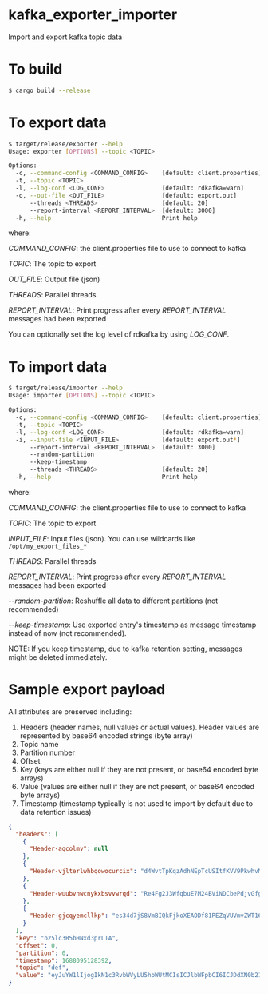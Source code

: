# kafka_exporter_importer
Import and export kafka topic data


# To build
```bash
$ cargo build --release
```

# To export data
```bash
$ target/release/exporter --help
Usage: exporter [OPTIONS] --topic <TOPIC>

Options:
  -c, --command-config <COMMAND_CONFIG>    [default: client.properties]
  -t, --topic <TOPIC>                      
  -l, --log-conf <LOG_CONF>                [default: rdkafka=warn]
  -o, --out-file <OUT_FILE>                [default: export.out]
      --threads <THREADS>                  [default: 20]
      --report-interval <REPORT_INTERVAL>  [default: 3000]
  -h, --help                               Print help
```

where:

*COMMAND_CONFIG*: the client.properties file to use to connect to kafka

*TOPIC*: The topic to export

*OUT_FILE*: Output file (json)

*THREADS*: Parallel threads

*REPORT_INTERVAL*: Print progress after every *REPORT_INTERVAL* messages had been exported

You can optionally set the log level of rdkafka by using *LOG_CONF*.

# To import data
```bash
$ target/release/importer --help
Usage: importer [OPTIONS] --topic <TOPIC>

Options:
  -c, --command-config <COMMAND_CONFIG>    [default: client.properties]
  -t, --topic <TOPIC>                      
  -l, --log-conf <LOG_CONF>                [default: rdkafka=warn]
  -i, --input-file <INPUT_FILE>            [default: export.out*]
      --report-interval <REPORT_INTERVAL>  [default: 3000]
      --random-partition                   
      --keep-timestamp                     
      --threads <THREADS>                  [default: 20]
  -h, --help                               Print help
```

where:

*COMMAND_CONFIG*: the client.properties file to use to connect to kafka

*TOPIC*: The topic to export

*INPUT_FILE*: Input files (json). You can use wildcards like `/opt/my_export_files_*`

*THREADS*: Parallel threads

*REPORT_INTERVAL*: Print progress after every *REPORT_INTERVAL* messages had been exported

*--random-partition*: Reshuffle all data to different partitions (not recommended)

*--keep-timestamp*: Use exported entry's timestamp as message timestamp instead of now (not recommended).

NOTE: If you keep timestamp, due to kafka retention setting, messages might be deleted immediately.


# Sample export payload

All attributes are preserved including:

1. Headers (header names, null values or actual values). Header values are represented by base64 encoded strings (byte array)
2. Topic name
3. Partition number
4. Offset
5. Key (keys are either null if they are not present, or base64 encoded byte arrays)
6. Value (values are either null if they are not present, or base64 encoded byte arrays)
7. Timestamp (timestamp typically is not used to import by default due to data retention issues)

```json
{
  "headers": [
    {
      "Header-aqcolmv": null
    },
    {
      "Header-vjlterlwhbqowocurcix": "d4WvtTpKqzAdhNEpTcUSItfKVV9PkwhvMDO1QawABrLU0pyVfV0DvqU5bfQ0p1WFm6E"
    },
    {
      "Header-wuubvnwcnykxbsvvwrqd": "Re4Fg2J3WfqbuE7M24BViNDCbePdjvGfgqWk0vAp7mJD2T0D3pX/Fuqq7jxD7lO1V7s"
    },
    {
      "Header-gjcqyemcllkp": "es34d7jS8VmBIQkFjkoXEAODf81PEZqVUVmvZWT16evJ+w2hnqpbIN8FdLzVkR0W+3I"
    }
  ],
  "key": "b25lc3B5bHNxd3prLTA",
  "offset": 0,
  "partition": 0,
  "timestamp": 1688095128392,
  "topic": "def",
  "value": "eyJuYW1lIjogIkN1c3RvbWVyLU5hbWUtMCIsICJlbWFpbCI6ICJDdXN0b21lci1FbWFpbC0wQGNvbmZsdWVudC5pbyJ9"
}
```
